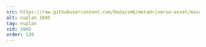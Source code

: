 ```yaml
---
src: https://raw.githubusercontent.com/Dadaism6/metadriverse-asset/main/script-nuplan-output-newcompressed/nuplan_1045.mp4
alt: nuplan_1045
tag: nuplan
vid: 1045
order: 138
---
```

